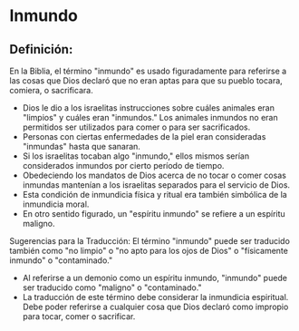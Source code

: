 # Inmundo

## Definición: 

En la Biblia, el término "inmundo" es usado figuradamente para referirse a las cosas que Dios declaró que no eran aptas para que su pueblo tocara, comiera, o sacrificara.

* Dios le dio a los israelitas instrucciones sobre cuáles animales eran "limpios" y cuáles eran "inmundos." Los animales inmundos no eran permitidos ser utilizados para comer o para ser sacrificados.
* Personas con ciertas enfermedades de la piel eran consideradas "inmundas" hasta que sanaran.
* Si los israelitas tocaban algo "inmundo," ellos mismos serían considerados inmundos por cierto período de tiempo.
* Obedeciendo los mandatos de Dios acerca de no tocar o comer cosas inmundas mantenían a los israelitas separados para el servicio de Dios.
* Esta condición de inmundicia física y ritual era también simbólica de la inmundicia moral.
* En otro sentido figurado, un "espíritu inmundo" se refiere a un espíritu maligno.

Sugerencias para la Traducción:
El término "inmundo" puede ser traducido también como "no limpio" o "no apto para los ojos de Dios" o "físicamente inmundo" o "contaminado."

* Al referirse a un demonio como un espíritu inmundo, "inmundo" puede ser traducido como "maligno" o "contaminado."
* La traducción de este término debe considerar la inmundicia espiritual.  Debe poder referirse a cualquier cosa que Dios declaró como impropio para tocar, comer o sacrificar.

